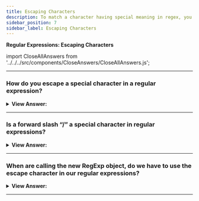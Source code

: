 ```yaml
---
title: Escaping Characters
description: To match a character having special meaning in regex, you need to use a escape sequence prefix with a backslash (\).
sidebar_position: 7
sidebar_label: Escaping Characters
---
```


**Regular Expressions: Escaping Characters**

import CloseAllAnswers from '../../../src/components/CloseAnswers/CloseAllAnswers.js';

<CloseAllAnswers />

---

### How do you escape a special character in a regular expression?

<details>
  <summary><strong>View Answer:</strong></summary>
  <div>
  <div><strong>Interview Response:</strong> To match a character having special meaning in regex, you need to use a escape sequence prefix with a backslash (\). E.g., \. matches "."; regex \+ matches "+"; and regex \( matches "(". You also need to use regex \\ to match "\" (back-slash). Regex recognizes common escape sequences such as \n for newline, \t for tab, \r for carriage-return, \nnn for a up to 3-digit octal number, \xhh for a two-digit hex code, \uhhhh for a 4-digit Unicode, \uhhhhhhhh for a 8-digit Unicode.
    </div>
  </div>
</details>

---

### Is a forward slash “/” a special character in regular expressions?

<details>
  <summary><strong>View Answer:</strong></summary>
  <div>
  <div><strong>Interview Response:</strong> A slash symbol `/` is not a special character, but in JavaScript it is used to open and close the regexp: /...pattern.../, so we should escape it too when we are attempting to match it. On the other hand, if we are not using /.../, but create a regexp using new RegExp, then we do not need to escape it.
    </div><br />
  <div><strong className="codeExample">Code Example:</strong><br /><br />

  <div></div>

```js
alert('/'.match(/\//)); // '/'

// Using the RegExp Object
alert('/'.match(new RegExp('/'))); // finds /
```

  </div>
  </div>
</details>

---

### When are calling the new RegExp object, do we have to use the escape character in our regular expressions?

<details>
  <summary><strong>View Answer:</strong></summary>
  <div>
  <div><strong>Interview Response:</strong> If we are creating a regular expression with new RegExp, then we do not have to escape `/`, but need to do some other escaping like the `\d` flag. The reason that this happens is that strings consume backslashes when we use the RegExp object constructor. The approach we should use is an additional backslash to escape special flags like \d. Instead of `\d`, we need to use `\\d`.
    </div><br />
  <div><strong className="codeExample">Code Example:</strong><br /><br />

  <div></div>

```js
// Wrong Approach
let regexp = new RegExp('d.d');
alert('Chapter 5.1'.match(regexp)); // null, when we ant 5.1

// Correct Approach
let regexp = new RegExp('\\d.\\d');
alert('Chapter 5.1'.match(regexp)); // returns 5.1
```

  </div>
  </div>
</details>

---

